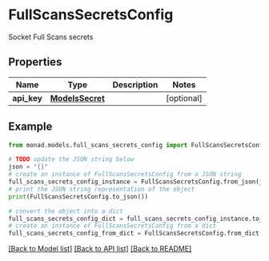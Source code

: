 # FullScansSecretsConfig

Socket Full Scans secrets

## Properties

Name | Type | Description | Notes
------------ | ------------- | ------------- | -------------
**api_key** | [**ModelsSecret**](ModelsSecret.md) |  | [optional] 

## Example

```python
from monad.models.full_scans_secrets_config import FullScansSecretsConfig

# TODO update the JSON string below
json = "{}"
# create an instance of FullScansSecretsConfig from a JSON string
full_scans_secrets_config_instance = FullScansSecretsConfig.from_json(json)
# print the JSON string representation of the object
print(FullScansSecretsConfig.to_json())

# convert the object into a dict
full_scans_secrets_config_dict = full_scans_secrets_config_instance.to_dict()
# create an instance of FullScansSecretsConfig from a dict
full_scans_secrets_config_from_dict = FullScansSecretsConfig.from_dict(full_scans_secrets_config_dict)
```
[[Back to Model list]](../README.md#documentation-for-models) [[Back to API list]](../README.md#documentation-for-api-endpoints) [[Back to README]](../README.md)


